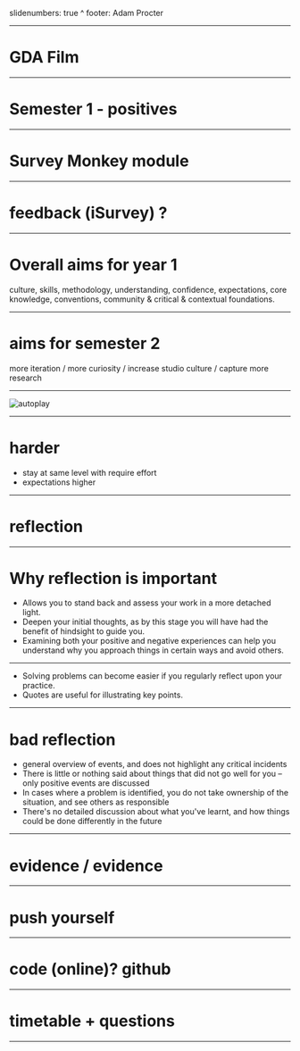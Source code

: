 slidenumbers: true
^ footer: Adam Procter

---
# GDA Film

---

# Semester 1 - positives

---

# Survey Monkey module

---

# feedback (iSurvey) ?

---

# Overall aims for year 1

culture, skills, methodology, understanding, confidence, expectations, core knowledge, conventions, community & critical & contextual foundations.

---

# aims for semester 2

more iteration / more curiosity /  increase studio culture / capture more research

--- 

![autoplay](https://www.youtube.com/watch?v=2ot_katYYiU)

---

# harder
- stay at same level with require effort
- expectations higher

---

# reflection

---

# Why reflection  is important

- Allows you to stand back and assess your work in a more detached light.
- Deepen your initial thoughts, as by this stage you will have had the benefit of hindsight to guide you.
- Examining both your positive and negative experiences can help you understand why you approach things in certain ways and avoid others.

---

- Solving problems can become easier if you regularly reflect upon your practice. 
- Quotes are useful for illustrating key points.

---


# bad reflection

- general overview of events, and does not highlight any critical incidents 
- There is little or nothing said about things that did not go well for you – only positive events are discussed
- In cases where a problem is identified, you do not take ownership of the situation, and see others as responsible
- There's no detailed discussion about what you've learnt, and how things could be done differently in the future

---

# evidence / evidence

---

# push yourself

---

# code (online)? github

---

# timetable + questions

---